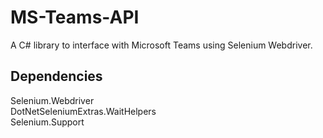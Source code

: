 # MS-Teams-API

A C# library to interface with Microsoft Teams using Selenium Webdriver.

## Dependencies
Selenium.Webdriver  
DotNetSeleniumExtras.WaitHelpers  
Selenium.Support  
